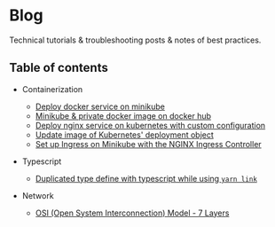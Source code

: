 # Blog

Technical tutorials & troubleshooting posts & notes of best practices.

## Table of contents

- Containerization
  - [Deploy docker service on minikube](https://github.com/hueyhe/blog/issues/3)
  - [Minikube & private docker image on docker hub](https://github.com/hueyhe/blog/issues/2)
  - [Deploy nginx service on kubernetes with custom configuration](https://github.com/hueyhe/blog/issues/5)
  - [Update image of Kubernetes' deployment object](https://github.com/hueyhe/blog/issues/6)
  - [Set up Ingress on Minikube with the NGINX Ingress Controller](https://github.com/hueyhe/blog/issues/7)

- Typescript
  - [Duplicated type define with typescript while using `yarn link`](https://github.com/hueyhe/blog/issues/1)
  
- Network
  - [OSI (Open System Interconnection) Model - 7 Layers](https://github.com/hueyhe/blog/issues/4)
